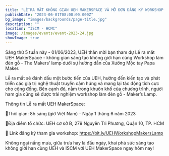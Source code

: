 ```yaml
---
title: "LỄ RA MẮT KHÔNG GIAN UEH MAKERSPACE VÀ MỞ ĐƠN ĐĂNG KÝ WORKSHOP LÀM ĐÈN GỖ - THE MAKERS’ LAMP"
publishDate: "2023-06-01T08:00:00.000Z"
bg_image: "images/backgrounds/page-title.jpg"
description: "" 
location: "ISCM - HCMC"
image: /images/events/event-2023-24.jpg
showImage: true
---
```


Sáng thứ 5 tuần này - 01/06/2023, UEH thân mời bạn tham dự Lễ ra mắt UEH MakerSpace - không gian sáng tạo không giới hạn cùng Workshop làm đèn gỗ - The Makers’ lamp dưới sự hướng dẫn của Xưởng Mộc tay Papa Maker.

Lễ ra mắt sẽ đánh dấu một bước tiến của UEH, hướng đến kiến tạo và phát triển các giá trị nghệ thuật truyền cảm hứng và mang lại tác động tích cực cho cộng đồng. Bên cạnh đó, nằm trong khuôn khổ của chương trình, người ham gia cũng sẽ được trải nghiệm workshop làm đèn gỗ - Maker’s Lamp.

Thông tin Lễ ra mắt UEH MakerSpace:

🌱Thời gian: 8h sáng (giờ Việt Nam) - Ngày 1 tháng 6 năm 2023

🌱Địa điểm tổ chức: UEH cơ sở B, 279 Nguyễn Tri Phương, Quận 10, TP. HCM

🌱 Link đăng ký tham gia workshop: https://bit.ly/UEHWorkshopMakersLamp

Không ngại nắng mưa, giữa trưa hay là đầu ngày, khai phá sức sáng tạo không giới hạn cùng UEH và ISCM với UEH MakerSpace ngay hôm nay!